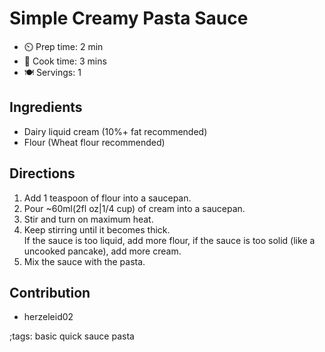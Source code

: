 # Simple Creamy Pasta Sauce

- ⏲️  Prep time: 2 min
- 🍳  Cook time: 3 mins
- 🍽️  Servings: 1

## Ingredients

- Dairy liquid cream (10%+ fat recommended)
- Flour (Wheat flour recommended)

## Directions

 1. Add 1 teaspoon of flour into a saucepan.
 2. Pour ~60ml(2fl oz|1/4 cup) of cream into a saucepan.
 3. Stir and turn on maximum heat.
 4. Keep stirring until it becomes thick.  
 If the sauce is too liquid, add more flour, if the sauce is too solid (like a uncooked pancake), add more cream.
 5. Mix the sauce with the pasta.

## Contribution

- herzeleid02

;tags: basic quick sauce pasta 






